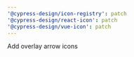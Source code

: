 ```yaml
---
'@cypress-design/icon-registry': patch
'@cypress-design/react-icon': patch
'@cypress-design/vue-icon': patch
---
```


Add overlay arrow icons
